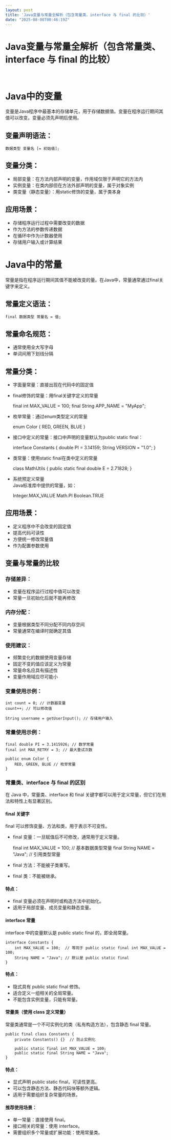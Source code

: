 ```yaml
---
layout: post
title: 'Java变量与常量全解析（包含常量类、interface 与 final 的比较）'
date: "2025-08-08T00:46:19Z"
---
```

Java变量与常量全解析（包含常量类、interface 与 final 的比较）
=========================================

​

Java中的变量
========

变量是Java程序中最基本的存储单元，用于存储数据值。变量在程序运行期间其值可以改变。变量必须先声明后使用。

变量声明语法：
-------

    数据类型 变量名 [= 初始值];
    

变量分类：
-----

*   局部变量：在方法内部声明的变量，作用域仅限于声明它的方法内
*   实例变量：在类内部但在方法外部声明的变量，属于对象实例
*   类变量（静态变量）：用static修饰的变量，属于类本身

应用场景：
-----

*   存储程序运行过程中需要改变的数据
*   作为方法的参数传递数据
*   在循环中作为计数器使用
*   存储用户输入或计算结果

Java中的常量
========

常量是指在程序运行期间其值不能被改变的量。在Java中，常量通常通过final关键字来定义。

常量定义语法：
-------

    final 数据类型 常量名 = 值;
    

常量命名规范：
-------

*   通常使用全大写字母
*   单词间用下划线分隔

常量分类：
-----

*   字面量常量：直接出现在代码中的固定值
*   final修饰的常量：用final关键字定义的常量

    final int MAX_VALUE = 100;
    final String APP_NAME = "MyApp";
    

*   枚举常量：通过enum类型定义的常量

    enum Color { RED, GREEN, BLUE }
    

*   接口中定义的常量：接口中声明的变量默认为public static final：

    interface Constants {
        double PI = 3.14159;
        String VERSION = "1.0";
    }
    

*   类常量：使用static final在类中定义的常量

    class MathUtils {
        public static final double E = 2.71828;
    }
    

*   系统预定义常量  
    Java标准库中提供的常量，如：

    Integer.MAX_VALUE
    Math.PI
    Boolean.TRUE
    

应用场景：
-----

*   定义程序中不会改变的固定值
*   提高代码可读性
*   方便统一修改常量值
*   作为配置参数使用

变量与常量的比较
--------

### 存储差异：

*   变量在程序运行过程中值可以改变
*   常量一旦初始化后就不能再修改

### 内存分配：

*   变量根据类型不同分配不同内存空间
*   常量通常在编译时就确定其值

### 使用建议：

*   频繁变化的数据使用变量存储
*   固定不变的值应该定义为常量
*   常量命名应具有描述性
*   变量作用域应尽可能小

### 变量使用示例：

    int count = 0; // 计数器变量
    count++; // 可以修改值
    
    String username = getUserInput(); // 存储用户输入
    

### 常量使用示例：

    final double PI = 3.1415926; // 数学常量
    final int MAX_RETRY = 3; // 最大重试次数
    
    public enum Color {
        RED, GREEN, BLUE // 枚举常量
    }
    

### 常量类、interface 与 final 的区别

在 Java 中，常量类、interface 和 final 关键字都可以用于定义常量，但它们在用法和特性上有显著区别。

#### final 关键字

final 可以修饰变量、方法和类，用于表示不可变性。

*   final 变量：一旦赋值后不可修改，通常用于定义常量。

    final int MAX_VALUE = 100;  // 基本数据类型常量
    final String NAME = "Java"; // 引用类型常量
    

*   final 方法：不能被子类重写。
*   final 类：不能被继承。

#### 特点：

*   final 变量必须在声明时或构造方法中初始化。
*   适用于局部变量、成员变量和静态变量。

#### interface 常量

interface 中的变量默认是 public static final 的，即全局常量。

    interface Constants {
        int MAX_VALUE = 100;  // 等同于 public static final int MAX_VALUE = 100;
        String NAME = "Java"; // 默认是 public static final
    }
    

#### 特点：

*   隐式具有 public static final 修饰。
*   适合定义一组相关的全局常量。
*   不能包含实例变量，只能有常量。

#### 常量类（使用 class 定义常量）

常量类通常是一个不可实例化的类（私有构造方法），包含静态 final 常量。

    public final class Constants {
        private Constants() {}  // 防止实例化
    
        public static final int MAX_VALUE = 100;
        public static final String NAME = "Java";
    }
    

#### 特点：

*   显式声明 public static final，可读性更高。
*   可以包含静态方法、静态代码块等额外逻辑。
*   适用于需要组织复杂常量的场景。

#### 推荐使用场景：

*   单一常量：直接使用 final。
*   接口相关的常量：使用 interface。
*   需要组织多个常量或扩展功能：使用常量类。  
    ​